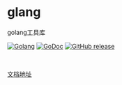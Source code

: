 # glang
golang工具库


[![Golang](https://img.shields.io/badge/golang-1.19-brightgreen.svg)](https://golang.google.cn)
[![GoDoc](https://img.shields.io/badge/doc-go.dev-informational.svg)](https://pkg.go.dev/github.com/gotoeasy/glang)
[![GitHub release](https://img.shields.io/github/release/gotoeasy/glang.svg)](https://github.com/gotoeasy/glang/releases/latest)


<br>

[文档地址](https://pkg.go.dev/github.com/gotoeasy/glang/cmn)
